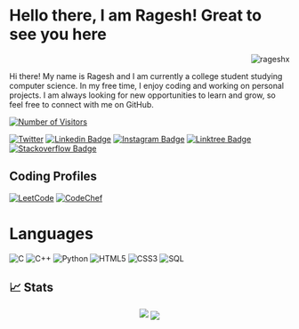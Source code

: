 # Hello there, I am Ragesh! Great to see you here
<p align="right"> <img src="https://komarev.com/ghpvc/?username=rageshx&label=Profile%20views&color=0e75b6&style=flat" alt="rageshx" /> </p>


Hi there! My name is Ragesh and I am currently a college student studying computer science. In my free time, I enjoy coding and working on personal projects. I am always looking for new opportunities to learn and grow, so feel free to connect with me on GitHub.


<a href="https://github.com/rageshx/"><img src="https://visitor-badge.laobi.icu/badge?page_id=rageshx/rageshx.github.io" alt="Number of Visitors"></a>

[![Twitter](https://img.shields.io/badge/Twitter-1DA1F2?style=for-the-badge&logo=twitter&logoColor=white)](https://twitter.com/ezhillragesh)
[![Linkedin Badge](https://img.shields.io/badge/LinkedIn-0077B5?style=for-the-badge&logo=linkedin&logoColor=white&link=https://www.linkedin.com/in/ezhillragesh/)](https://www.linkedin.com/in/ezhillragesh/)
[![Instagram Badge](https://img.shields.io/badge/Instagram-E4405F?style=for-the-badge&logo=instagram&logoColor=white&link=https://instagram.com/ragesh.x/)](https://instagram.com/ragesh.x)
[![Linktree Badge](https://img.shields.io/badge/linktree-39E09B?style=for-the-badge&logo=linktree&logoColor=black)](https://linktr.ee/ezhillragesh)
[![Stackoverflow Badge](https://img.shields.io/badge/Stack_Overflow-FE7A16?style=for-the-badge&logo=stack-overflow&logoColor=white)](https://stackoverflow.com/users/14075313/ragesh)





## Coding Profiles

[![LeetCode](https://img.shields.io/badge/-LeetCode-FFA116?style=for-the-badge&logo=LeetCode&logoColor=black)](https://leetcode.com/rag3shx/)
[![CodeChef](https://img.shields.io/badge/Codechef-%23B92B27.svg?&style=for-the-badge&logo=Codechef&logoColor=white)](https://www.codechef.com/users/rag3sh)

# Languages


![C](https://img.shields.io/badge/C-00599C?style=for-the-badge&logo=c&logoColor=white)
![C++](https://img.shields.io/badge/C%2B%2B-00599C?style=for-the-badge&logo=c%2B%2B&logoColor=white)
![Python](https://img.shields.io/badge/Python-3776AB?style=for-the-badge&logo=python&logoColor=white)
![HTML5](https://img.shields.io/badge/HTML5-E34F26?style=for-the-badge&logo=html5&logoColor=white)
![CSS3](https://img.shields.io/badge/CSS3-1572B6?style=for-the-badge&logo=css3&logoColor=white)
![SQL](https://img.shields.io/badge/MySQL-00000F?style=for-the-badge&logo=mysql&logoColor=white)





## 📈 Stats

<p align ="center">
<img src="https://github-readme-stats.vercel.app/api?username=ezhillragesh"/>
<img align="center" src="https://github-readme-streak-stats.herokuapp.com/?user=ezhillragesh&theme=tokyonight" />
</p>








